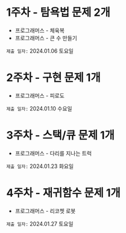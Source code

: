 # 1주차 - 탐욕법 문제 2개
* 프로그래머스 - 체육복
* 프로그래머스 - 큰 수 만들기<br>

`제출 일자:` 2024.01.06 토요일  


# 2주차 - 구현 문제 1개
* 프로그래머스 - 피로도

`제출 일자:` 2024.01.10 수요일 


# 3주차 - 스택/큐 문제 1개
* 프로그래머스 - 다리를 지나는 트럭

`제출 일자:` 2024.01.23 화요일 


# 4주차 - 재귀함수 문제 1개
* 프로그래머스 - 리코쳇 로봇

`제출 일자:` 2024.01.27 토요일 
